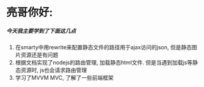 # 亮哥你好:

##### 今天我主要学到了下面这几点
1. 在smarty中用rewrite来配置静态文件的路径用于ajax访问的json, 但是静态图片资源还是有问题
2. 根据文档实现了nodejs的路由管理, 加载静态html文件. 但是当遇到加载js等静态资源时, js也会请求路由管理
3. 学习了MVVM MVC, 了解了一些前端框架

